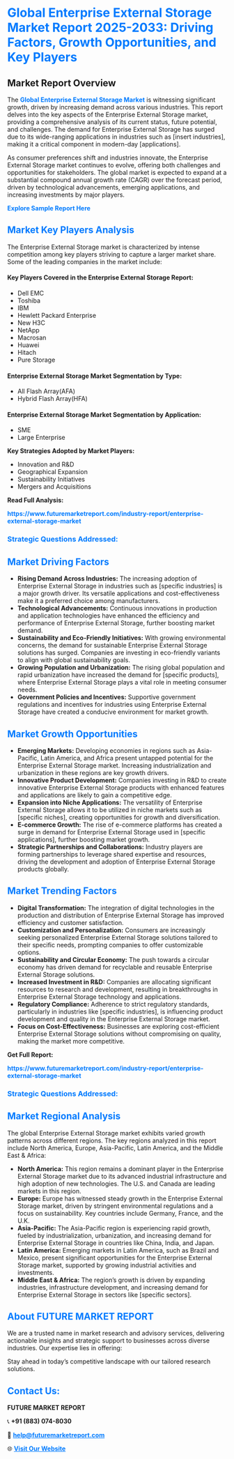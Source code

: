 <h1 style="color: #007BFF;">Global Enterprise External Storage Market Report 2025-2033: Driving Factors, Growth Opportunities, and Key Players</h1>

<section id="overview">
<h2>Market Report Overview</h2>
<p>The <a href="https://www.futuremarketreport.com/industry-report/enterprise-external-storage-market" style="color: #007BFF; text-decoration: none;"><strong>Global Enterprise External Storage Market</strong></a> is witnessing significant growth, driven by increasing demand across various industries. This report delves into the key aspects of the Enterprise External Storage market, providing a comprehensive analysis of its current status, future potential, and challenges. The demand for Enterprise External Storage has surged due to its wide-ranging applications in industries such as [insert industries], making it a critical component in modern-day [applications].</p>
<p>As consumer preferences shift and industries innovate, the Enterprise External Storage market continues to evolve, offering both challenges and opportunities for stakeholders. The global market is expected to expand at a substantial compound annual growth rate (CAGR) over the forecast period, driven by technological advancements, emerging applications, and increasing investments by major players.</p>
</section>

<section id="overview">
<p><a href="https://www.futuremarketreport.com/request-sample/reportId=82379" style="color: #007BFF; text-decoration: none;"><strong>Explore Sample Report Here</strong></a></p>
</section>

<section id="key-players">
<h2 style="color: #007BFF;">Market Key Players Analysis</h2>
<p>The Enterprise External Storage market is characterized by intense competition among key players striving to capture a larger market share. Some of the leading companies in the market include:</p>
<h4>Key Players Covered in the Enterprise External Storage Report:</h4>
<ul><li>Dell EMC</li><li>Toshiba</li><li>IBM</li><li>Hewlett Packard Enterprise</li><li>New H3C</li><li>NetApp</li><li>Macrosan</li><li>Huawei</li><li>Hitach</li><li>Pure Storage</li></ul>
<h4>Enterprise External Storage Market Segmentation by Type:</h4>
<ul><li>All Flash Array(AFA)</li><li>Hybrid Flash Array(HFA)</li></ul>

<h4>Enterprise External Storage Market Segmentation by Application:</h4>
<ul><li>SME</li><li>Large Enterprise</li></ul>
<p><strong>Key Strategies Adopted by Market Players:</strong></p>
<ul>
<li>Innovation and R&D</li>
<li>Geographical Expansion</li>
<li>Sustainability Initiatives</li>
<li>Mergers and Acquisitions</li>
</ul>
</section>

<section>
<p><strong>Read Full Analysis: </strong></p><a href="https://www.futuremarketreport.com/industry-report/enterprise-external-storage-market" style="color: #007BFF; text-decoration: none;"><strong>https://www.futuremarketreport.com/industry-report/enterprise-external-storage-market</strong></a>
<h3 style="color: #007BFF;">Strategic Questions Addressed:</h3>
</section>

<section id="driving-factors">
<h2 style="color: #007BFF;">Market Driving Factors</h2>
<ul>
<li><strong>Rising Demand Across Industries:</strong> The increasing adoption of Enterprise External Storage in industries such as [specific industries] is a major growth driver. Its versatile applications and cost-effectiveness make it a preferred choice among manufacturers.</li>
<li><strong>Technological Advancements:</strong> Continuous innovations in production and application technologies have enhanced the efficiency and performance of Enterprise External Storage, further boosting market demand.</li>
<li><strong>Sustainability and Eco-Friendly Initiatives:</strong> With growing environmental concerns, the demand for sustainable Enterprise External Storage solutions has surged. Companies are investing in eco-friendly variants to align with global sustainability goals.</li>
<li><strong>Growing Population and Urbanization:</strong> The rising global population and rapid urbanization have increased the demand for [specific products], where Enterprise External Storage plays a vital role in meeting consumer needs.</li>
<li><strong>Government Policies and Incentives:</strong> Supportive government regulations and incentives for industries using Enterprise External Storage have created a conducive environment for market growth.</li>
</ul>
</section>

<section id="growth-opportunities">
<h2 style="color: #007BFF;">Market Growth Opportunities</h2>
<ul>
<li><strong>Emerging Markets:</strong> Developing economies in regions such as Asia-Pacific, Latin America, and Africa present untapped potential for the Enterprise External Storage market. Increasing industrialization and urbanization in these regions are key growth drivers.</li>
<li><strong>Innovative Product Development:</strong> Companies investing in R&D to create innovative Enterprise External Storage products with enhanced features and applications are likely to gain a competitive edge.</li>
<li><strong>Expansion into Niche Applications:</strong> The versatility of Enterprise External Storage allows it to be utilized in niche markets such as [specific niches], creating opportunities for growth and diversification.</li>
<li><strong>E-commerce Growth:</strong> The rise of e-commerce platforms has created a surge in demand for Enterprise External Storage used in [specific applications], further boosting market growth.</li>
<li><strong>Strategic Partnerships and Collaborations:</strong> Industry players are forming partnerships to leverage shared expertise and resources, driving the development and adoption of Enterprise External Storage products globally.</li>
</ul>
</section>

<section id="trending-factors">
<h2 style="color: #007BFF;">Market Trending Factors</h2>
<ul>
<li><strong>Digital Transformation:</strong> The integration of digital technologies in the production and distribution of Enterprise External Storage has improved efficiency and customer satisfaction.</li>
<li><strong>Customization and Personalization:</strong> Consumers are increasingly seeking personalized Enterprise External Storage solutions tailored to their specific needs, prompting companies to offer customizable options.</li>
<li><strong>Sustainability and Circular Economy:</strong> The push towards a circular economy has driven demand for recyclable and reusable Enterprise External Storage solutions.</li>
<li><strong>Increased Investment in R&D:</strong> Companies are allocating significant resources to research and development, resulting in breakthroughs in Enterprise External Storage technology and applications.</li>
<li><strong>Regulatory Compliance:</strong> Adherence to strict regulatory standards, particularly in industries like [specific industries], is influencing product development and quality in the Enterprise External Storage market.</li>
<li><strong>Focus on Cost-Effectiveness:</strong> Businesses are exploring cost-efficient Enterprise External Storage solutions without compromising on quality, making the market more competitive.</li>
</ul>
</section>

<section>
<p><strong>Get Full Report: </strong></p><a href="https://www.futuremarketreport.com/industry-report/enterprise-external-storage-market" style="color: #007BFF; text-decoration: none;"><strong>https://www.futuremarketreport.com/industry-report/enterprise-external-storage-market</strong></a>
<h3 style="color: #007BFF;">Strategic Questions Addressed:</h3>
</section>


<section id="regional-analysis">
<h2 style="color: #007BFF;">Market Regional Analysis</h2>
<p>The global Enterprise External Storage market exhibits varied growth patterns across different regions. The key regions analyzed in this report include North America, Europe, Asia-Pacific, Latin America, and the Middle East & Africa:</p>
<ul>
<li><strong>North America:</strong> This region remains a dominant player in the Enterprise External Storage market due to its advanced industrial infrastructure and high adoption of new technologies. The U.S. and Canada are leading markets in this region.</li>
<li><strong>Europe:</strong> Europe has witnessed steady growth in the Enterprise External Storage market, driven by stringent environmental regulations and a focus on sustainability. Key countries include Germany, France, and the U.K.</li>
<li><strong>Asia-Pacific:</strong> The Asia-Pacific region is experiencing rapid growth, fueled by industrialization, urbanization, and increasing demand for Enterprise External Storage in countries like China, India, and Japan.</li>
<li><strong>Latin America:</strong> Emerging markets in Latin America, such as Brazil and Mexico, present significant opportunities for the Enterprise External Storage market, supported by growing industrial activities and investments.</li>
<li><strong>Middle East & Africa:</strong> The region’s growth is driven by expanding industries, infrastructure development, and increasing demand for Enterprise External Storage in sectors like [specific sectors].</li>
</ul>
</section>

<footer>
<h2 style="color: #007BFF;">About FUTURE MARKET REPORT</h2>
<p>We are a trusted name in market research and advisory services, delivering actionable insights and strategic support to businesses across diverse industries. Our expertise lies in offering:</p>

<p>Stay ahead in today’s competitive landscape with our tailored research solutions.</p>

<h2 style="color: #007BFF;">Contact Us:</h2>
<p><strong>FUTURE MARKET REPORT</strong></p>
<p>📞 <strong>+91 (883) 074-8030</strong></p>
<p>📧 <strong><a href="mailto:help@futuremarketreport.com" style="color: #007BFF;">help@futuremarketreport.com</a></strong></p>
<p>🌐 <strong><a href="https://www.futuremarketreport.com/" style="color: #007BFF;">Visit Our Website</a></strong></p>
</footer>